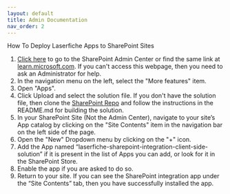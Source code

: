 ```yaml
---
layout: default
title: Admin Documentation
nav_order: 2
---
```

How To Deploy Laserfiche Apps to SharePoint Sites

1. [Click here](https://go.microsoft.com/fwlink/?linkid=2185219) to go to the SharePoint Admin Center or find the same link at [learn.microsoft.com](https://learn.microsoft.com/en-us/sharepoint/sharepoint-admin-role#about-the-sharepoint-administrator-role-in-microsoft-365). If you can't access this webpage, then you need to ask an Administrator for help.
1. In the navigation menu on the left, select the "More features" item.
1. Open "Apps".
1. Click Upload and select the solution file. If you don't have the solution file, then clone the [SharePoint Repo](https://github.com/Laserfiche/laserfiche-sharepoint-integration) and follow the instructions in the README.md for building the
solution.
1. In your SharePoint Site (Not the Admin Center), navigate to your
site’s App catalog by clicking on the "Site Contents" item in the
navigation bar on the left side of the page.
1. Open the "New" Dropdown menu by clicking on the "+" icon.
1. Add the App named “laserfiche-sharepoint-integration-client-side-solution” if it is present in the list of Apps you can add, or look for it in the SharePoint Store. 
1. Enable the app if you are asked to do so.
1. Return to your site. If you can see  the SharePoint integration app under the “Site Contents” tab, then you have successfully installed the app.
